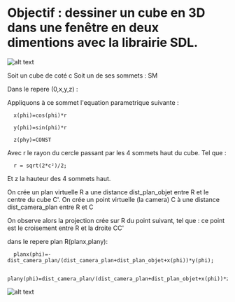 # Objectif : dessiner un cube en 3D dans une fenêtre en deux dimentions avec la librairie SDL.

![alt text](https://github.com/pierreravenel/Mini-Projets-C/blob/master/projet_cube/resultat.png)

Soit un cube de coté c
Soit un de ses sommets : SM

Dans le repere (0,x,y,z) :

Appliquons à ce sommet l'equation parametrique suivante :

      x(phi)=cos(phi)*r

      y(phi)=sin(phi)*r

      z(phy)=CONST

Avec r le rayon du cercle passant par les 4 sommets haut du cube. Tel que : 

      r = sqrt(2*c²)/2;

Et z la hauteur des 4 sommets haut.

On crée un plan virtuelle R a une distance dist_plan_objet entre R et le centre du cube C'.
On crée un point virtuelle (la camera) C à une distance dist_camera_plan entre R et C

On observe alors la projection crée sur R du point suivant,
tel que : ce point est le croisement entre R et la droite CC'

dans le repere plan R(planx,plany):

      planx(phi)=-dist_camera_plan/(dist_camera_plan+dist_plan_objet+x(phi))*y(phi);

      plany(phi)=dist_camera_plan/(dist_camera_plan+dist_plan_objet+x(phi))*z(phi);
   
![alt text](https://github.com/pierreravenel/Mini-Projets-C/blob/master/projet_cube/equations.PNG)
